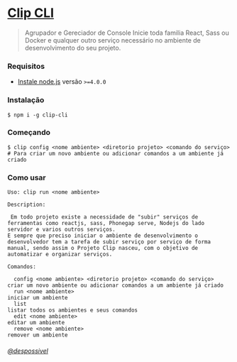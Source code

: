 # [Clip CLI](https://www.clipjs.com)
 
> Agrupador e Gereciador de Console 
> Inicie toda familia React, Sass ou Docker e qualquer outro serviço necessário no ambiente de desenvolvimento do seu projeto.

### Requisitos

- [Instale node.js](http://nodejs.org/) versão `>=4.0.0`
 
### Instalação

    $ npm i -g clip-cli

### Começando

    $ clip config <nome ambiente> <diretorio projeto> <comando do serviço>    # Para criar um novo ambiente ou adicionar comandos a um ambiente já criado
 
### Como usar

    Uso: clip run <nome ambiente> 

    Description:

     Em todo projeto existe a necessidade de "subir" serviços de ferramentas como reactjs, sass, Phonegap serve, Nodejs do lado servidor e varios outros serviços.
    E sempre que preciso iniciar o ambiente de desenvolvimento o desenvolvedor tem a tarefa de subir serviço por serviço de forma manual, sendo assim o Projeto Clip nasceu, com o objetivo de automatizar e organizar serviços.

    Comandos:

      config <nome ambiente> <diretorio projeto> <comando do serviço>  criar um novo ambiente ou adicionar comandos a um ambiente já criado
      run <nome ambiente>                                              iniciar um ambiente
      list                                                             listar todos os ambientes e seus comandos
      edit <nome ambiente>                                             editar um ambiente
      remove <nome ambiente>                                           remover um ambiente
      
   
###### [@despossivel](https://instagram.com/despossivel) 